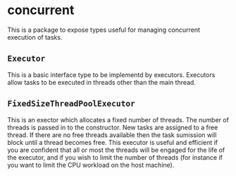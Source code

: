 # concurrent
This is a package to expose types useful for managing concurrent execution of tasks.

## `Executor`
This is a basic interface type to be implementd by executors. Executors allow tasks to be executed in threads other than the main thread.

## `FixedSizeThreadPoolExecutor`
This is an exector which allocates a fixed number of threads. The number of threads is passed in to the constructor. New tasks are assigned to a free thread. If there are no free threads available then the task sumission will block until a thread becomes free.
This executor is useful and efficient if you are confident that all or most the threads will be engaged for the life of the executor, and if you wish to limit the number of threads (for instance if you want to limit the CPU workload on the host machine).

